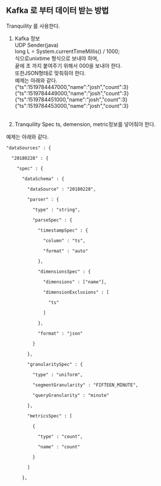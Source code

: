 ## Kafka 로 부터 데이터 받는 방법
Tranquility 를 사용한다.

1. Kafka 정보<br/>
UDP Sender(java)<br/>
long L = System.currentTimeMillis() / 1000;<br/>
식으로unixtime 형식으로 보내야 하며,<br/>
끝에 초 까지 붙여주기 위해서 000을 보내야 한다.<br/>
또한JSON형태로 맞춰줘야 한다.<br/>
예제는 아래와 같다.<br/>
{"ts":1519784447000,"name":"josh","count":3}<br/>
{"ts":1519784449000,"name":"josh","count":3}<br/>
{"ts":1519784451000,"name":"josh","count":3}<br/>
{"ts":1519784453000,"name":"josh","count":3}<br/><br/>

2. Tranquility Spec
ts, demension, metric정보를 넣어줘야 한다.

예제는 아래와 같다.

    "dataSources" : {
    
      "20180228" : {
    
        "spec" : {
    
          "dataSchema" : {
    
            "dataSource" : "20180228",
    
            "parser" : {
    
              "type" : "string",
    
              "parseSpec" : {
    
                "timestampSpec" : {
    
                  "column" : "ts",
    
                  "format" : "auto"
    
                },
    
                "dimensionsSpec" : {
    
                  "dimensions" : ["name"],
    
                  "dimensionExclusions" : [
    
                    "ts"
    
                  ]
    
                },
    
                "format" : "json"
    
              }
    
            },
    
            "granularitySpec" : {
    
              "type" : "uniform",
    
              "segmentGranularity" : "FIFTEEN_MINUTE",
    
              "queryGranularity" : "minute"
    
            },
    
            "metricsSpec" : [
    
              {
    
                "type" : "count",
    
                "name" : "count"
    
              }
    
            ]
    
          },
